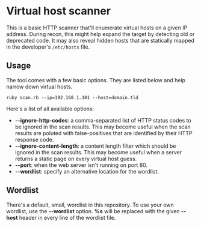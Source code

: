 # Virtual host scanner
This is a basic HTTP scanner that'll enumerate virtual hosts on a given IP address. During recon, this might help expand the target by detecting old or deprecated code. It may also reveal hidden hosts that are statically mapped in the developer's `/etc/hosts` file.

## Usage
The tool comes with a few basic options. They are listed below and help narrow down virtual hosts.

```
ruby scan.rb --ip=192.168.1.101 --host=domain.tld
```

Here's a list of all available options:

 - **--ignore-http-codes**: a comma-separated list of HTTP status codes to be ignored in the scan results. This may become useful when the scan results are poluted with false-positives that are identified by their HTTP response code.
 - **--ignore-content-length**: a content length filter which should be ignored in the scan results. This may become useful when a server returns a static page on every virtual host guess.
 - **--port**: when the web server isn't running on port 80.
 - **--wordlist**: specify an alternative location for the wordlist.

## Wordlist
There's a default, small, wordlist in this repository. To use your own wordlist, use the **--wordlist** option. **%s** will be replaced with the given **--host** header in every line of the wordlist file.
